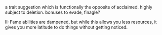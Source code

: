 a trait suggestion which is functionally the opposite of acclaimed. highly subject to deletion. bonuses to evade, finagle?

II: Fame abilities are dampened, but while this allows you less resources, it gives you more latitude to do things without getting noticed.
